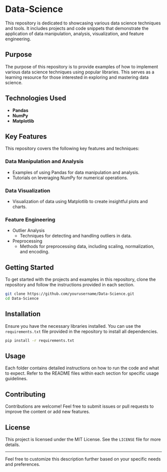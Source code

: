 
# Data-Science

This repository is dedicated to showcasing various data science techniques and tools. It includes projects and code snippets that demonstrate the application of data manipulation, analysis, visualization, and feature engineering.

## Purpose

The purpose of this repository is to provide examples of how to implement various data science techniques using popular libraries. This serves as a learning resource for those interested in exploring and mastering data science.

## Technologies Used

- **Pandas**
- **NumPy**
- **Matplotlib**

## Key Features

This repository covers the following key features and techniques:

### Data Manipulation and Analysis

- Examples of using Pandas for data manipulation and analysis.
- Tutorials on leveraging NumPy for numerical operations.

### Data Visualization

- Visualization of data using Matplotlib to create insightful plots and charts.

### Feature Engineering

- Outlier Analysis
  - Techniques for detecting and handling outliers in data.
- Preprocessing
  - Methods for preprocessing data, including scaling, normalization, and encoding.

## Getting Started

To get started with the projects and examples in this repository, clone the repository and follow the instructions provided in each section.

```sh
git clone https://github.com/yourusername/Data-Science.git
cd Data-Science
```

## Installation

Ensure you have the necessary libraries installed. You can use the `requirements.txt` file provided in the repository to install all dependencies.

```sh
pip install -r requirements.txt
```

## Usage

Each folder contains detailed instructions on how to run the code and what to expect. Refer to the README files within each section for specific usage guidelines.

## Contributing

Contributions are welcome! Feel free to submit issues or pull requests to improve the content or add new features.

## License

This project is licensed under the MIT License. See the `LICENSE` file for more details.

---

Feel free to customize this description further based on your specific needs and preferences.
